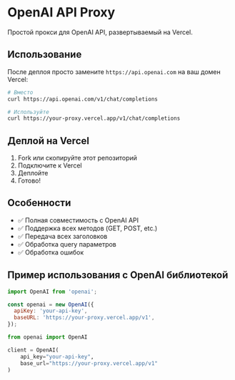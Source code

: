 # OpenAI API Proxy

Простой прокси для OpenAI API, развертываемый на Vercel.

## Использование

После деплоя просто замените `https://api.openai.com` на ваш домен Vercel:

```bash
# Вместо
curl https://api.openai.com/v1/chat/completions

# Используйте
curl https://your-proxy.vercel.app/v1/chat/completions
```

## Деплой на Vercel

1. Fork или скопируйте этот репозиторий
2. Подключите к Vercel
3. Деплойте
4. Готово!

## Особенности

- ✅ Полная совместимость с OpenAI API
- ✅ Поддержка всех методов (GET, POST, etc.)
- ✅ Передача всех заголовков
- ✅ Обработка query параметров
- ✅ Обработка ошибок

## Пример использования с OpenAI библиотекой

```javascript
import OpenAI from 'openai';

const openai = new OpenAI({
  apiKey: 'your-api-key',
  baseURL: 'https://your-proxy.vercel.app/v1',
});
```

```python
from openai import OpenAI

client = OpenAI(
    api_key="your-api-key",
    base_url="https://your-proxy.vercel.app/v1"
)
```